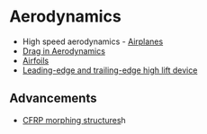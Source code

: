 # Aerodynamics

- High speed aerodynamics - [Airplanes](https://www.linkedin.com/posts/alessandro-rodolfo-de-paula-4420941_high-speed-aerodynamics-how-airplanes-conquer-activity-7287431577821679616-Q0Cz/?utm_source=share&utm_medium=member_android)
- [Drag in Aerodynamics](https://www.linkedin.com/posts/alessandro-rodolfo-de-paula-4420941_drag-in-aerodynamics-when-an-object-moves-activity-7299553388550144003-bgIE/?utm_source=share&utm_medium=member_android&rcm=ACoAAD-ruCgBJnujmeLzmj1X4DpLLTuxktERedQ)
- [Airfoils](https://www.linkedin.com/posts/girish-kumar-ramaiah-85507257_airfoils-an-airfoil-is-a-surface-such-as-activity-7305839762022481920-KqLK/?utm_source=share&utm_medium=member_android&rcm=ACoAAD-ruCgBJnujmeLzmj1X4DpLLTuxktERedQ)
- [Leading-edge and trailing-edge high lift device](https://www.linkedin.com/posts/rajat-walia_mechanicalengineering-mechanical-aerospace-activity-7317057443778203648-g3At/?utm_source=share&utm_medium=member_android&rcm=ACoAAD-ruCgBJnujmeLzmj1X4DpLLTuxktERedQ)


## Advancements 
- [CFRP morphing structures](https://www.linkedin.com/posts/biserat-birhanu-b9078230b_aircrafttechnician-aviationmaintenance-morphingaerofoil-activity-7330146002118561792-gvV1/?utm_source=share&utm_medium=member_android&rcm=ACoAAD-ruCgBJnujmeLzmj1X4DpLLTuxktERedQ)h
